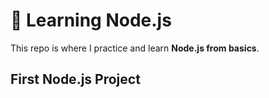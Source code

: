 # 🚀 Learning Node.js

This repo is where I practice and learn **Node.js from basics**.
## First Node.js Project

